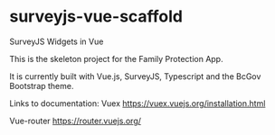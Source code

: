 # surveyjs-vue-scaffold

SurveyJS Widgets in Vue

This is the skeleton project for the Family Protection App.

It is currently built with Vue.js, SurveyJS, Typescript and the BcGov Bootstrap theme.

Links to documentation:
Vuex
https://vuex.vuejs.org/installation.html

Vue-router
https://router.vuejs.org/
